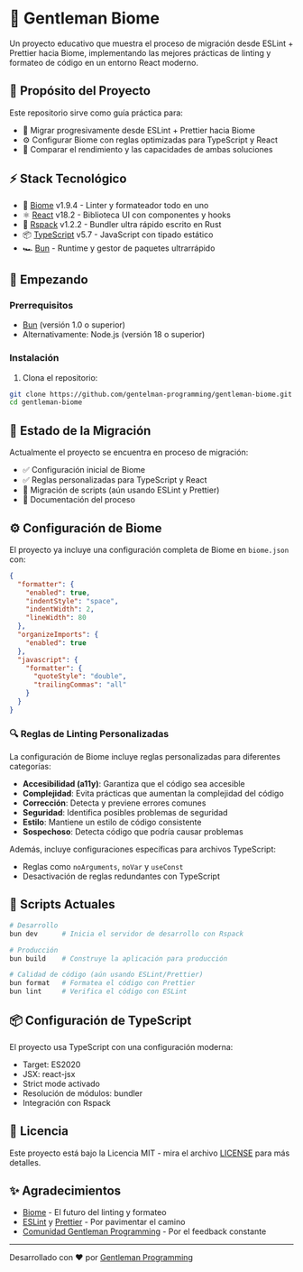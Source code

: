 # 🌿 Gentleman Biome

Un proyecto educativo que muestra el proceso de migración desde ESLint + Prettier hacia Biome,
implementando las mejores prácticas de linting y formateo de código en un entorno React moderno.

## 🎯 Propósito del Proyecto

Este repositorio sirve como guía práctica para:

- 🔄 Migrar progresivamente desde ESLint + Prettier hacia Biome
- ⚙️ Configurar Biome con reglas optimizadas para TypeScript y React
- 🧪 Comparar el rendimiento y las capacidades de ambas soluciones

## ⚡ Stack Tecnológico

- 🌿 [Biome](https://biomejs.dev/) v1.9.4 - Linter y formateador todo en uno
- ⚛️ [React](https://reactjs.org/) v18.2 - Biblioteca UI con componentes y hooks
- 🚀 [Rspack](https://www.rspack.dev/) v1.2.2 - Bundler ultra rápido escrito en Rust
- 📦 [TypeScript](https://www.typescriptlang.org/) v5.7 - JavaScript con tipado estático
- 🏎️ [Bun](https://bun.sh/) - Runtime y gestor de paquetes ultrarrápido

## 🚀 Empezando

### Prerrequisitos

- [Bun](https://bun.sh/) (versión 1.0 o superior)
- Alternativamente: Node.js (versión 18 o superior)

### Instalación

1. Clona el repositorio:

```bash
git clone https://github.com/gentelman-programming/gentleman-biome.git
cd gentleman-biome
```

## 🔄 Estado de la Migración

Actualmente el proyecto se encuentra en proceso de migración:

- ✅ Configuración inicial de Biome
- ✅ Reglas personalizadas para TypeScript y React
- 🚧 Migración de scripts (aún usando ESLint y Prettier)
- 📝 Documentación del proceso

## ⚙️ Configuración de Biome

El proyecto ya incluye una configuración completa de Biome en `biome.json` con:

```json
{
  "formatter": {
    "enabled": true,
    "indentStyle": "space",
    "indentWidth": 2,
    "lineWidth": 80
  },
  "organizeImports": {
    "enabled": true
  },
  "javascript": {
    "formatter": {
      "quoteStyle": "double",
      "trailingCommas": "all"
    }
  }
}
```

### 🔍 Reglas de Linting Personalizadas

La configuración de Biome incluye reglas personalizadas para diferentes categorías:

- **Accesibilidad (a11y)**: Garantiza que el código sea accesible
- **Complejidad**: Evita prácticas que aumentan la complejidad del código
- **Corrección**: Detecta y previene errores comunes
- **Seguridad**: Identifica posibles problemas de seguridad
- **Estilo**: Mantiene un estilo de código consistente
- **Sospechoso**: Detecta código que podría causar problemas

Además, incluye configuraciones específicas para archivos TypeScript:

- Reglas como `noArguments`, `noVar` y `useConst`
- Desactivación de reglas redundantes con TypeScript

## 📝 Scripts Actuales

```bash
# Desarrollo
bun dev      # Inicia el servidor de desarrollo con Rspack

# Producción
bun build    # Construye la aplicación para producción

# Calidad de código (aún usando ESLint/Prettier)
bun format   # Formatea el código con Prettier
bun lint     # Verifica el código con ESLint
```

## 📦 Configuración de TypeScript

El proyecto usa TypeScript con una configuración moderna:

- Target: ES2020
- JSX: react-jsx
- Strict mode activado
- Resolución de módulos: bundler
- Integración con Rspack

## 📜 Licencia

Este proyecto está bajo la Licencia MIT - mira el archivo [LICENSE](LICENSE) para
más detalles.

## ✨ Agradecimientos

- [Biome](https://biomejs.dev/) - El futuro del linting y formateo
- [ESLint](https://eslint.org/) y [Prettier](https://prettier.io/) - Por pavimentar el camino
- [Comunidad Gentleman Programming](https://discord.gg/gentleman-programming) - Por el feedback constante

---

Desarrollado con ❤️ por [Gentleman Programming](https://github.com/gentelman-programming)
